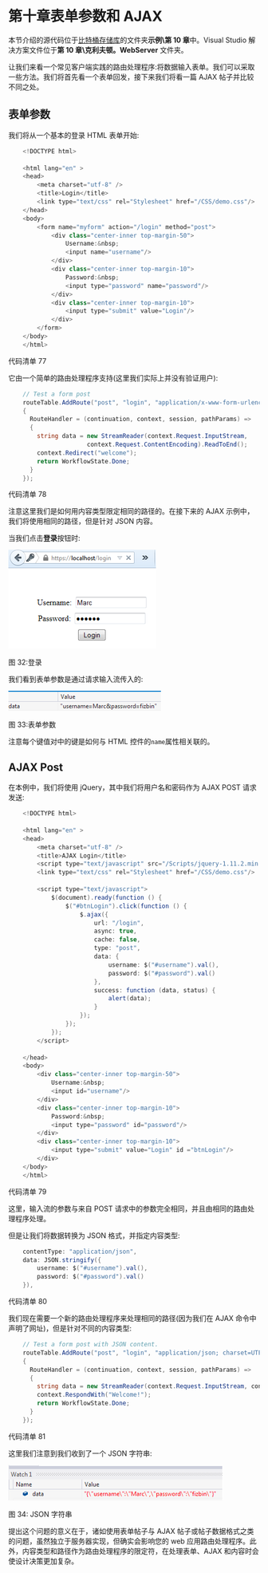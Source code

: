 # 第十章表单参数和 AJAX

本节介绍的源代码位于[比特桶存储库](https://bitbucket.org/syncfusiontech/web-servers-succinctly)的文件夹**示例\第 10 章**中。Visual Studio 解决方案文件位于**第 10 章\克利夫顿。WebServer** 文件夹。

让我们来看一个常见客户端实践的路由处理程序:将数据输入表单。我们可以采取一些方法。我们将首先看一个表单回发，接下来我们将看一篇 AJAX 帖子并比较不同之处。

## 表单参数

我们将从一个基本的登录 HTML 表单开始:

```cs
    <!DOCTYPE html>

    <html lang="en" >
    <head>
        <meta charset="utf-8" />
        <title>Login</title>
        <link type="text/css" rel="Stylesheet" href="/CSS/demo.css"/>
    </head>
    <body>
        <form name="myform" action="/login" method="post">
            <div class="center-inner top-margin-50">
                Username:&nbsp;
                <input name="username"/>
            </div>
            <div class="center-inner top-margin-10">
                Password:&nbsp;
                <input type="password" name="password"/>
            </div>
            <div class="center-inner top-margin-10">
                <input type="submit" value="Login"/>
            </div>
        </form>
    </body>
    </html>

```

代码清单 77

它由一个简单的路由处理程序支持(这里我们实际上并没有验证用户):

```cs
    // Test a form post
    routeTable.AddRoute("post", "login", "application/x-www-form-urlencoded", new RouteEntry()
    {
      RouteHandler = (continuation, context, session, pathParams) =>
      {
        string data = new StreamReader(context.Request.InputStream,
                      context.Request.ContentEncoding).ReadToEnd();
        context.Redirect("welcome");
        return WorkflowState.Done;
      }
    });

```

代码清单 78

注意这里我们是如何用内容类型限定相同的路径的。在接下来的 AJAX 示例中，我们将使用相同的路径，但是针对 JSON 内容。

当我们点击**登录**按钮时:

![](img/image032.png)

图 32:登录

我们看到表单参数是通过请求输入流传入的:

![](img/image033.png)

图 33:表单参数

注意每个键值对中的键是如何与 HTML 控件的`name`属性相关联的。

## AJAX Post

在本例中，我们将使用 jQuery，其中我们将用户名和密码作为 AJAX POST 请求发送:

```cs
    <!DOCTYPE html>

    <html lang="en" >
    <head>
        <meta charset="utf-8" />
        <title>AJAX Login</title>
        <script type="text/javascript" src="/Scripts/jquery-1.11.2.min.js"></script>
        <link type="text/css" rel="Stylesheet" href="/CSS/demo.css"/>

        <script type="text/javascript">
            $(document).ready(function () {
                $("#btnLogin").click(function () {
                    $.ajax({
                        url: "/login",
                        async: true,
                        cache: false,
                        type: "post",
                        data: {
                            username: $("#username").val(),
                            password: $("#password").val()
                        },
                        success: function (data, status) {
                            alert(data);
                        }
                    });
                });
            });
        </script>

    </head>
    <body>
        <div class="center-inner top-margin-50">
            Username:&nbsp;
            <input id="username"/>
        </div>
        <div class="center-inner top-margin-10">
            Password:&nbsp;
            <input type="password" id="password"/>
        </div>
        <div class="center-inner top-margin-10">
            <input type="submit" value="Login" id ="btnLogin"/>
        </div>
    </body>
    </html>

```

代码清单 79

这里，输入流的参数与来自 POST 请求中的参数完全相同，并且由相同的路由处理程序处理。

但是让我们将数据转换为 JSON 格式，并指定内容类型:

```cs
    contentType: "application/json",
    data: JSON.stringify({
        username: $("#username").val(),
        password: $("#password").val()
    }),

```

代码清单 80

我们现在需要一个新的路由处理程序来处理相同的路径(因为我们在 AJAX 命令中声明了网址)，但是针对不同的内容类型:

```cs
    // Test a form post with JSON content.
    routeTable.AddRoute("post", "login", "application/json; charset=UTF-8", new RouteEntry()
    {
      RouteHandler = (continuation, context, session, pathParams) =>
      {
        string data = new StreamReader(context.Request.InputStream, context.Request.ContentEncoding).ReadToEnd();
        context.RespondWith("Welcome!");
        return WorkflowState.Done;
      }
    });

```

代码清单 81

这里我们注意到我们收到了一个 JSON 字符串:

![](img/image034.png)

图 34: JSON 字符串

提出这个问题的意义在于，诸如使用表单帖子与 AJAX 帖子或帖子数据格式之类的问题，虽然独立于服务器实现，但确实会影响您的 web 应用路由处理程序。此外，内容类型和路径作为路由处理程序的限定符，在处理表单、AJAX 和内容时会使设计决策更加复杂。